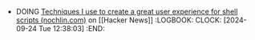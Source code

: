 - DOING [Techniques I use to create a great user experience for shell scripts (nochlin.com)](https://news.ycombinator.com/item?id=41512899) on [[Hacker News]]
  :LOGBOOK:
  CLOCK: [2024-09-24 Tue 12:38:03]
  :END: